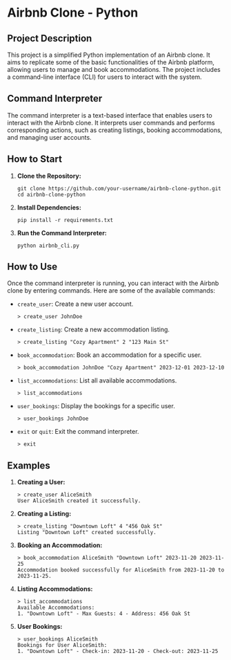 # Airbnb Clone - Python

## Project Description



This project is a simplified Python implementation of an Airbnb clone. It aims to replicate some of the basic functionalities of the Airbnb platform, allowing users to manage and book accommodations. The project includes a command-line interface (CLI) for users to interact with the system.


## Command Interpreter

The command interpreter is a text-based interface that enables users to interact with the Airbnb clone. It interprets user commands and performs corresponding actions, such as creating listings, booking accommodations, and managing user accounts.


## How to Start

1. **Clone the Repository:**
   ```
   git clone https://github.com/your-username/airbnb-clone-python.git
   cd airbnb-clone-python
   ```

2. **Install Dependencies:**
   ```
   pip install -r requirements.txt
   ```

3. **Run the Command Interpreter:**
   ```
   python airbnb_cli.py
   ```

## How to Use

Once the command interpreter is running, you can interact with the Airbnb clone by entering commands. Here are some of the available commands:


- `create_user`: Create a new user account.
  ```
  > create_user JohnDoe
  ```

- `create_listing`: Create a new accommodation listing.
  ```
  > create_listing "Cozy Apartment" 2 "123 Main St"
  ```

- `book_accommodation`: Book an accommodation for a specific user.
  ```
  > book_accommodation JohnDoe "Cozy Apartment" 2023-12-01 2023-12-10
  ```

- `list_accommodations`: List all available accommodations.
  ```
  > list_accommodations
  ```

- `user_bookings`: Display the bookings for a specific user.
  ```
  > user_bookings JohnDoe
  ```

- `exit` or `quit`: Exit the command interpreter.
  ```
  > exit
  ```

## Examples

1. **Creating a User:**
   ```
   > create_user AliceSmith
   User AliceSmith created it successfully.
   ```

2. **Creating a Listing:**
   ```
   > create_listing "Downtown Loft" 4 "456 Oak St"
   Listing "Downtown Loft" created successfully.
   ```


3. **Booking an Accommodation:**
   ```
   > book_accommodation AliceSmith "Downtown Loft" 2023-11-20 2023-11-25
   Accommodation booked successfully for AliceSmith from 2023-11-20 to 2023-11-25.
   ```

4. **Listing Accommodations:**
   ```
   > list_accommodations
   Available Accommodations:
   1. "Downtown Loft" - Max Guests: 4 - Address: 456 Oak St
   ```

5. **User Bookings:**
   ```
   > user_bookings AliceSmith
   Bookings for User AliceSmith:
   1. "Downtown Loft" - Check-in: 2023-11-20 - Check-out: 2023-11-25
   ```
